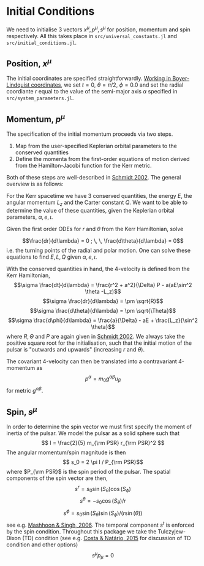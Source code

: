 # Initial Conditions

We need to initialise 3 vectors $x^{\mu}, p^{\mu}, s^{\mu}$ for position, momentum and spin respectively. All this takes place in `src/universal_constants.jl` and `src/initial_conditions.jl`.


## Position, $x^{\mu}$

The initial coordinates are specified straightforwardly. [Working in Boyer-Lindquist coordinates](https://en.wikipedia.org/wiki/Boyer%E2%80%93Lindquist_coordinates), we set $t=0$, $\theta = \pi/2$, $\phi=0.0$ and set the radial coordiante $r$ equal to the value of the semi-major axis $\alpha$ specified in `src/system_parameters.jl`. 


## Momentum, $p^{\mu}$
The specification of the initial momentum proceeds via two steps.

1. Map from the user-specified Keplerian orbital parameters to the conserved quantities
2. Define the momenta from the first-order equations of motion derived from the Hamilton-Jacobi function for the Kerr metric.


Both of these steps are well-described in [Schmidt 2002](https://arxiv.org/abs/gr-qc/0202090). The general overview is as follows:


For the Kerr spacetime we have 3 conserved quantities, the energy $E$, the angular momentum $L_z$ and the Carter constant $Q$. We want to be able to determine the value of these quantities, given the Keplerian orbital parameters, $\alpha, e, \iota$. 

Given the first order ODEs for $r$ and $\theta$ from the Kerr Hamiltonian, solve 

$$\frac{dr}{d\lambda} = 0 ; \, \, \frac{d\theta}{d\lambda} = 0$$
i.e. the turning points of the radial and polar motion. One can solve these equations to find $E,L,Q$ given $\alpha, e, \iota$. 

With the conserved quantities in hand, the 4-velocity is defined from the Kerr Hamiltonian,
$$\sigma \frac{dt}{d\lambda} = \frac{r^2 + a^2}{\Delta} P - a(aE\sin^2 \theta -L_z)$$
$$\sigma \frac{dr}{d\lambda} = \pm \sqrt{R}$$
$$\sigma \frac{d\theta}{d\lambda} = \pm \sqrt{\Theta}$$
$$\sigma \frac{d\phi}{d\lambda} = \frac{a}{\Delta} - aE + \frac{L_z}{\sin^2 \theta}$$
where $R,\Theta$ and $P$ are again given in [Schmidt 2002](https://arxiv.org/abs/gr-qc/0202090). We always take the positive square root for the initialisation, such that the initial motion of the pulsar is "outwards and upwards" (increasing $r$ and $\theta$). 

The covariant 4-velocity can then be translated into a contravariant 4-momentum as
$$p^{\alpha} = m_0 g^{\alpha \beta} u_{\beta}$$
for metric $g^{\alpha \beta}$.
## Spin, $s^{\mu}$

In order to determine the spin vector we must first specify the moment of inertia of the pulsar. We model the pulsar as a solid sphere such that
$$ I = \frac{2}{5} m_{\rm PSR} r_{\rm PSR}^2 $$
The angular momentum/spin magnitude is then 
$$ s_0 = 2 \pi I / P_{\rm PSR}$$
where $P_{\rm PSR}$ is the spin period of the pulsar. The spatial components of the spin vector are then,
$$s^r = s_0 \sin(S_{\theta}) \cos(S_{\phi}) $$
$$s^{\theta} = -s_0 \cos(S_{\theta})/r $$
$$s^{\phi} = s_0 \sin(S_{\theta}) \sin(S_{\phi})/(r \sin(\theta)) $$
see e.g. [Mashhoon & Singh, 2006](https://arxiv.org/abs/astro-ph/0608278). The temporal component $s^{t}$ is enforced by the spin condition. Throughout this package we take the Tulczyjew-Dixon (TD) condition (see e.g. [Costa & Natário, 2015](https://arxiv.org/abs/1410.6443) for discussion of TD condition and other options)
 $$s^{\mu}p_{\mu}  = 0 $$











